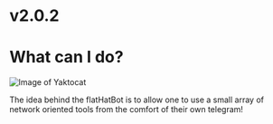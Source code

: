 # v2.0.2
# What can I do?
![Image of Yaktocat](https://media.discordapp.net/attachments/665150642700156951/763855369645850625/sombrero-02.png)

The idea behind the flatHatBot is to allow one to use a small array of network oriented tools from the comfort of their own telegram!

